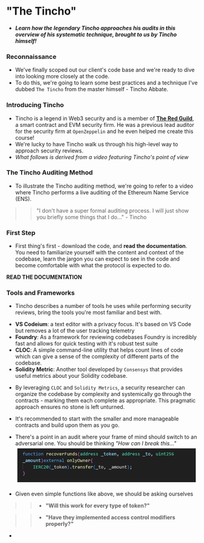 # "The Tincho"
- ***Learn how the legendary Tincho approaches his audits in this overview of his systematic technique, brought to us by Tincho himself!***

### Reconnaissance
- We've finally scoped out our client's code base and we're ready to dive into looking more closely at the code.
- To do this, we're going to learn some best practices and a technique I've dubbed `The Tincho` from the master himself - Tincho Abbate.

### Introducing Tincho
- Tincho is a legend in Web3 security and is a member of **[The Red Guild](https://theredguild.org/)**, a smart contract and EVM security firm. He was a previous lead auditor for the security firm at `OpenZeppelin` and he even helped me create this course!
- We're lucky to have Tincho walk us through his high-level way to approach security reviews.
- _What follows is derived from a video featuring Tincho's point of view_

### The Tincho Auditing Method
- To illustrate the Tincho auditing method, we're going to refer to a video where Tincho performs a live auditing of the Ethereum Name Service (ENS).

>> "I don't have a super formal auditing process. I will just show you briefly some things that I do..." - Tincho

### First Step
- First thing's first - download the code, and **read the documentation**. You need to familiarize yourself with the content and context of the codebase, learn the jargon you can expect to see in the code and become comfortable with what the protocol is expected to do.

**READ THE DOCUMENTATION**

### Tools and Frameworks
- Tincho describes a number of tools he uses while performing security reviews, bring the tools you're most familiar and best with.

* **VS Codeium**: a text editor with a privacy focus. It's based on VS Code but removes a lot of the user tracking telemetry
* **Foundry**: As a framework for reviewing codebases Foundry is incredibly fast and allows for quick testing with it's robust test suite
* **CLOC**: A simple command-line utility that helps count lines of code which can give a sense of the complexity of different parts of the codebase.
* **Solidity Metric**: Another tool developed by `Consensys` that provides useful metrics about your Solidity codebase.

- By leveraging `CLOC` and `Solidity Metrics`, a security researcher can organize the codebase by complexity and systemically go through the contracts - marking them each complete as appropriate. This pragmatic approach ensures no stone is left unturned.
- It's recommended to start with the smaller and more manageable contracts and build upon them as you go.
- There's a point in an audit where your frame of mind should switch to an adversarial one. You should be thinking _"How can I break this..."_
![alt text](<Images/image copy 3.png>)

- Given even simple functions like above, we should be asking ourselves

>> * **"Will this work for every type of token?"**

>> * **"Have they implemented access control modifiers properly?"**

- 